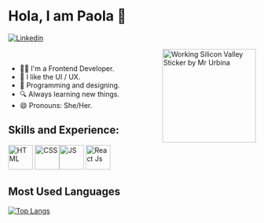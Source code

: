 # Hola, I am Paola 👋

[![Linkedin](https://img.shields.io/badge/-LinkedIn-blue?style=flat&logo=Linkedin&logoColor=white)](https://www.linkedin.com/in/paola-anttonela-rossi-querales/)

<div>
<img src="https://media0.giphy.com/media/paTz7UZbPfTZFRYnnB/giphy.gif" alt="Working Silicon Valley Sticker by Mr Urbina" align="right" style="width: 190px; height: 190px;">
<div align="left"><br/>
  
- 👩‍💻 I'm a Frontend Developer.
- 🎨 I like the UI / UX.    
- 🌟 Programming and designing. 
- 🔍 Always learning new things.
- 😄 Pronouns: She/Her.
  
</div>
</div>

## Skills and Experience:
 <img src="https://media.giphy.com/media/XAxylRMCdpbEWUAvr8/giphy.gif" alt="HTML" width="50px" /> <img src="https://media.giphy.com/media/fsEaZldNC8A1PJ3mwp/giphy.gif" alt="CSS" width="50px" /><img src="https://media.giphy.com/media/ln7z2eWriiQAllfVcn/giphy.gif" alt="JS" width="50px" /> <img src="https://media4.giphy.com/media/eNAsjO55tPbgaor7ma/giphy.gif?cid=ecf05e47uhn31s8455xtiy6brb0kdm2ygi4v78g1p92k1qdx&amp;rid=giphy.gif&amp;ct=s" alt="React Js" width= "50px" />

## Most Used Languages
[![Top Langs](https://github-readme-stats.vercel.app/api/top-langs/?username=rilp98&layout=demo)](https://github.com/rilp98/github-readme-stats)





  

